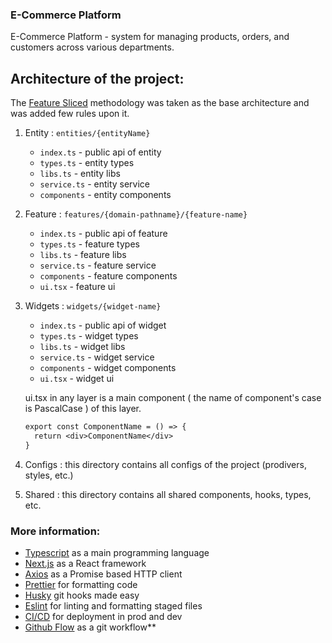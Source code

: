 ### E-Commerce Platform

E-Commerce Platform - system for managing products, orders, and customers across various departments.

## Architecture of the project:

The [Feature Sliced](https://feature-sliced.design/) methodology was taken as the base architecture and was added few rules upon it.

1. Entity : `entities/{entityName}`

   - `index.ts` - public api of entity
   - `types.ts` - entity types
   - `libs.ts` - entity libs
   - `service.ts` - entity service
   - `components` - entity components

2. Feature : `features/{domain-pathname}/{feature-name}`

   - `index.ts` - public api of feature
   - `types.ts` - feature types
   - `libs.ts` - feature libs
   - `service.ts` - feature service
   - `components` - feature components
   - `ui.tsx` - feature ui

3. Widgets : `widgets/{widget-name}`

   - `index.ts` - public api of widget
   - `types.ts` - widget types
   - `libs.ts` - widget libs
   - `service.ts` - widget service
   - `components` - widget components
   - `ui.tsx` - widget ui

   ui.tsx in any layer is a main component ( the name of component's case
   is PascalCase
   ) of this layer.

   ```diff
   export const ComponentName = () => {
     return <div>ComponentName</div>
   }
   ```

4. Configs : this directory contains all configs of the project (prodivers, styles, etc.)

5. Shared : this directory contains all shared components, hooks, types, etc.

### More information:

- [Typescript](https://www.typescriptlang.org/) as a main programming language
- [Next.js](https://nextjs.org/) as a React framework
- [Axios](https://github.com/axios/axios) as a Promise based HTTP client
- [Prettier](https://prettier.io/docs/en/index.html) for formatting code
- [Husky](https://typicode.github.io/husky/#/) git hooks made easy
- [Eslint](https://eslint.org) for linting and formatting staged files
- [CI/CD](https://github.blog/2022-02-02-build-ci-cd-pipeline-github-actions-four-steps) for deployment in prod and dev
- [Github Flow](https://guides.github.com/introduction/flow/) as a git workflow**
